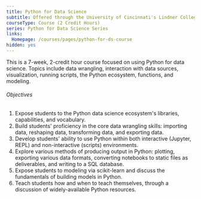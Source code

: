 ```yaml
---
title: Python for Data Science
subtitle: Offered through the University of Cincinnati's Lindner College of Business
courseType: Course (2 Credit Hours)
series: Python for Data Science Series
links:
  Homepage: /courses/pages/python-for-ds-course
hidden: yes
---
```

This is a 7-week, 2-credit hour course focused on using Python for data science.
Topics include data wrangling, interaction with data sources, visualization, running scripts, the Python ecosystem, functions, and modeling.

###### Objectives
1. Expose students to the Python data science ecosystem's libraries, capabilities, and vocabulary.
2. Build students' proficiency in the core data wrangling skills: importing data, reshaping data, transforming data, and exporting data.
3. Develop students' ability to use Python within both interactive (Jupyter, REPL) and non-interactive (scripts) environments.
4. Explore various methods of producing output in Python: plotting, exporting various data formats, converting notebooks to static files as deliverables, and writing to a SQL database.
5. Expose students to modeling via scikit-learn and discuss the fundamentals of building models in Python.
6. Teach students how and when to teach themselves, through a discussion of widely-available Python resources.
